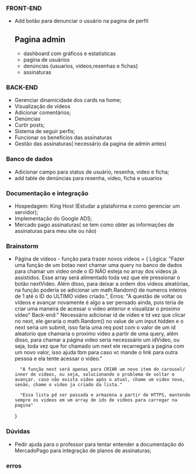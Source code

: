 ### FRONT-END
- Add botão para denunciar o usuário na pagina de perfil
    ## Pagina admin 
    - dashboard com gráficos e estatisticas
    - pagina de usuários
    - denúncias {usuarios, videos,resenhas e fichas}
    - assinaturas

### BACK-END
- Gerenciar dinamicidade dos cards na home;
- Visualização de vídeos
- Adicionar comentários;
- Denúncias
- Curtir posts;
- Sistema de seguir perfis;
- Funcionar os benefícios das assinaturas
- Gestão das assinaturas( necessário da pagina de admin antes)

### Banco de dados
- Adicionar campo para status de usuário, resenha, video e ficha;
- add table de denúncias para resenha, video, ficha e usuarios

### Documentação e integração 
- Hospedagem: King Host (Estudar a plataforma e como gerenciar um servidor);
- Implementação do Google ADS;
- Mercado pago assinaturas( se tem como obter as informações de assinaturas para meu site ou não)

### Brainstorm
- Página de vídeos - função para trazer novos videos = {
        Lógica: "Fazer uma função de um botao next chamar uma query no banco de dados para chamar um video onde o ID NÃO esteja no array dos vídeos já assistidos. Esse array será alimentado toda vez que ele pressionar o botão nextVideo. Além disso, para deixar a ordem dos vídeos aleatórias, na função poderia se adicionar um math.Random() de numeros inteiros de 1 até o ID do ULTIMO vídeo criado.",
        Erros: "A questão de voltar os vídeos e avançar novamente é algo a ser pensado ainda, pois teria de criar uma maneira de acessar o video anterior e visualizar o proximo vídeo"
        Back-end:" Necessário adicionar id de video e td vez que clicar no next, ele geraria o math.Random() no value de um input hidden e o next seria um submit, isso faria uma req post com o valor de um id aleatorio que chamaria o proximo video a partir de uma query, além disso, para chamar a página video seria necesssário um idVideo, ou seja, toda vez que for chamado um next ele recarregará a pagina com um novo valor, isso ajuda tbm para caso vc mande o link para outra pessoa e ela tente acessar o video."

        "A função next será apenas para CRIAR um novo item do carousel/ inner de videos, ou seja, solucionando o problema de voltar e avançar. caso não exista video após o atual, chame um video novo, senão, chame o video ja criado da lista."

        "Essa lista pd ser passada e armazena a partir de HTTPS, mantendo sempre os videos em um array de ids de videos para carregar na pagina"
    }

### Dúvidas
- Pedir ajuda para o professor para tentar entender a documentação do MercadoPago para integração de planos de assinaturas;

### erros